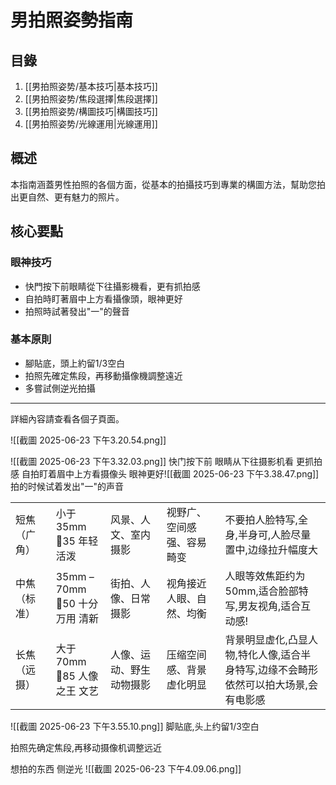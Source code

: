 # 男拍照姿勢指南

## 目錄

1. [[男拍照姿势/基本技巧|基本技巧]]
2. [[男拍照姿势/焦段選擇|焦段選擇]]
3. [[男拍照姿势/構圖技巧|構圖技巧]]
4. [[男拍照姿势/光線運用|光線運用]]

## 概述

本指南涵蓋男性拍照的各個方面，從基本的拍攝技巧到專業的構圖方法，幫助您拍出更自然、更有魅力的照片。

## 核心要點

### 眼神技巧
- 快門按下前眼睛從下往攝影機看，更有抓拍感
- 自拍時盯著眉中上方看攝像頭，眼神更好
- 拍照時試著發出"一"的聲音

### 基本原則
- 腳貼底，頭上約留1/3空白
- 拍照先確定焦段，再移動攝像機調整遠近
- 多嘗試側逆光拍攝

---

詳細內容請查看各個子頁面。

![[截圖 2025-06-23 下午3.20.54.png]]

![[截圖 2025-06-23 下午3.32.03.png]]
快门按下前 眼睛从下往摄影机看 更抓拍感
自拍盯着眉中上方看摄像头 眼神更好![[截圖 2025-06-23 下午3.38.47.png]]
拍的时候试着发出"一"的声音

|        |                             |              |               |                                                  |
| ------ | --------------------------- | ------------ | ------------- | ------------------------------------------------ |
| 短焦（广角） | 小于 35mm<br>🌟35  年轻活泼       | 风景、人文、室内摄影   | 视野广、空间感强、容易畸变 | 不要拍人脸特写,全身,半身可,人脸尽量置中,边缘拉升幅度大                    |
| 中焦（标准） | 35mm – 70mm<br>🌟50 十分万用 清新 | 街拍、人像、日常摄影   | 视角接近人眼、自然、均衡  | 人眼等效焦距约为50mm,适合脸部特写,男友视角,适合互动感!                  |
| 长焦（远摄） | 大于 70mm<br>🌟85 人像之王 文艺     | 人像、运动、野生动物摄影 | 压缩空间感、背景虚化明显  | 背景明显虚化,凸显人物,特化人像,适合半身特写,边缘不会畸形<br>依然可以拍大场景,会有电影感 |
![[截圖 2025-06-23 下午3.55.10.png]]
脚贴底,头上约留1/3空白

拍照先确定焦段,再移动摄像机调整远近

想拍的东西
侧逆光 
![[截圖 2025-06-23 下午4.09.06.png]]